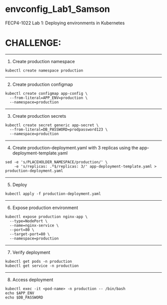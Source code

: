 # envconfig_Lab1_Samson
FECP4-1022 Lab 1: Deploying environments in Kubernetes

# CHALLENGE:
---

1. Create production namespace
```
kubectl create namespace production
```
---
2. Create production configmap
```
kubectl create configmap app-config \
  --from-literal=APP_ENV=production \
  --namespace=production
```
---
3. Create production secrets
```
kubectl create secret generic app-secret \
  --from-literal=DB_PASSWORD=prodpassword123 \
  --namespace=production
```
---
4. Create production-deployment.yaml with 3 replicas using the app-deployment-template.yaml
```
sed -e 's/PLACEHOLDER_NAMESPACE/production/' \
    -e 's/replicas: .*$/replicas: 3/' app-deployment-template.yaml > production-deployment.yaml
```
---
5. Deploy
```
kubectl apply -f production-deployment.yaml
```
---
6. Expose production environment
```
kubectl expose production nginx-app \
  --type=NodePort \
  --name=nginx-service \
  --port=80 \
  --target-port=80 \
  --namespace=production
```
---
7. Verify deployment
```
kubectl get pods -n production
kubectl get service -n production
```
---
8. Access deployment
```
kubectl exec -it <pod-name> -n production -- /bin/bash
echo $APP_ENV
echo $DB_PASSWORD
```

